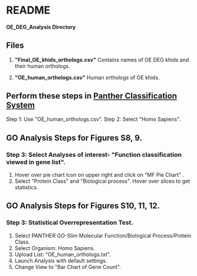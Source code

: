 # README
#### OE_DEG_Analysis Directory

## Files
1. **"Final_OE_khids_orthologs.csv"**
Contains names of OE DEG khids and their human orthologs. 

2. **"OE_human_orthologs.csv"**
Human orthologs of OE khids.

## Perform these steps in [Panther Classification System](http://pantherdb.org/geneListAnalysis.do)
Step 1: Use "OE_human_orthologs.csv".
Step 2: Select "Homo Sapiens".

## GO Analysis Steps for Figures S8, 9.
### Step 3: Select Analyses of interest- "Function classification viewed in gene list".
1. Hover over pie chart icon on upper right and click on "MF Pie Chart" .
2. Select "Protein Class" and "Biological process".
Hover over slices to get statistics.

## GO Analysis Steps for Figures S10, 11, 12.
### Step 3: Statistical Overrepresentation Test.
1. Select PANTHER GO-Slim Molecular Function/Biological Process/Protein Class. 
2. Select Organism: Homo Sapiens.
3. Upload List: "OE_human_orthologs.txt".
4. Launch Analysis with default settings.
5. Change View to "Bar Chart of Gene Count".






